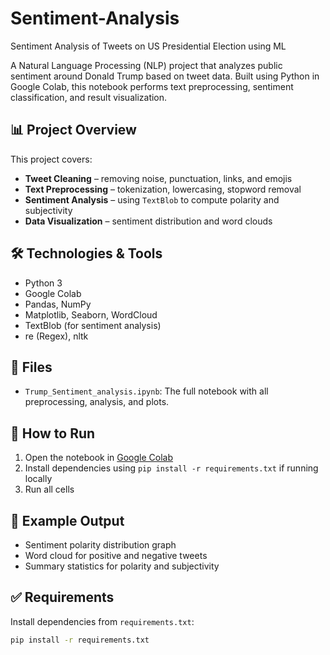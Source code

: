 # Sentiment-Analysis
Sentiment Analysis of Tweets on US Presidential Election using ML


A Natural Language Processing (NLP) project that analyzes public sentiment around Donald Trump based on tweet data. Built using Python in Google Colab, this notebook performs text preprocessing, sentiment classification, and result visualization.

## 📊 Project Overview

This project covers:
- **Tweet Cleaning** – removing noise, punctuation, links, and emojis
- **Text Preprocessing** – tokenization, lowercasing, stopword removal
- **Sentiment Analysis** – using `TextBlob` to compute polarity and subjectivity
- **Data Visualization** – sentiment distribution and word clouds

## 🛠️ Technologies & Tools

- Python 3
- Google Colab
- Pandas, NumPy
- Matplotlib, Seaborn, WordCloud
- TextBlob (for sentiment analysis)
- re (Regex), nltk

## 📁 Files

- `Trump_Sentiment_analysis.ipynb`: The full notebook with all preprocessing, analysis, and plots.

## 🚀 How to Run

1. Open the notebook in [Google Colab](https://colab.research.google.com/)
2. Install dependencies using `pip install -r requirements.txt` if running locally
3. Run all cells

## 📌 Example Output

- Sentiment polarity distribution graph
- Word cloud for positive and negative tweets
- Summary statistics for polarity and subjectivity

## ✅ Requirements

Install dependencies from `requirements.txt`:

```bash
pip install -r requirements.txt
